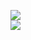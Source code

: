 [![](https://img.shields.io/badge/Made%20With-Github%20Spray-lightgrey.svg?style=for-the-badge&logo=github)](https://github.com/Annihil/github-spray#30526)  
[![](https://i.imgur.com/2DrTn0Z.gif)](https://github.com/Annihil/github-spray)